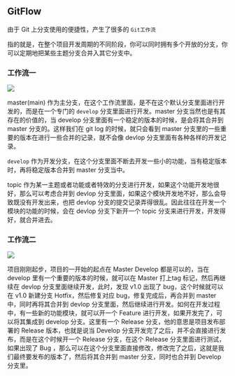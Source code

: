 ## GitFlow

由于 Git 上分支使用的便捷性，产生了很多的 `Git工作流`

指的就是，在整个项目开发周期的不同阶段，你可以同时拥有多个开放的分支，你可以定期地把某些主题分支合并入其它分支中。

### 工作流一

![](https://pic.imgdb.cn/item/66094f199f345e8d03ec2621.png)

master(main) 作为主分支，在这个工作流里面，是不在这个默认分支里面进行开发的，而是在一个专门的 `develop` 分支里面进行开发。master 分支当然也是有其存在的价值的，当 develop 分支里面有一个稳定的版本的时候，是会将其合并到 master 分支的。这样我们在 git log 的时候，就只会看到 master 分支里的一些重要的版本在进行一些合并的记录，就不会像 devlop 分支里面有各种各样的开发记录。

`develop` 作为开发分支，在这个分支里面不断去开发一些小的功能，当有稳定版本时，再将稳定版本合并到 master 分支当中。

topic 作为某一主题或者功能或者特效的分支进行开发，如果这个功能开发地很好，那么可以考虑合并到 devlop 分支里面，如果这个模块开发地不好，那么会导致既没有开发出来，也把 devlop 分支的提交记录弄得很乱。因此往往在开发一个模块的功能的时候，会在 devlop 分支下新开一个 topic 分支来进行开发，开发得好，就合并进去。

### 工作流二

![](https://pic.imgdb.cn/item/66095b829f345e8d0358ba28.png)

项目刚刚起步，项目的一开始的起点在 Master Develop 都是可以的，当在develop 里有一个重要的版本的时候，就可以在 Master 打上tag 标记，然后再继续在 devlop 分支里面继续开发，此时，发现 v1.0 出现了 bug，这个时候就可以在 v1.0 新建分支 Hotfix，然后修复对应 bug，修复完成后，再合并到 master 中，同时再将其合并到 devlop 分支里面，然后继续进行开发。如何在开发过程中，有一些新的功能模块，就可以开一个 Feature 进行开发，如果开发完了，可以将其集成到 develop 分支。这里有一个 Release 分支，他的意思是项目发布部署的 Release 版本，也就是说当 Develop 分支开发完了之后，并不会直接进行发布，而是在这个时候开一个 Release 分支，在这个 Release 分支里面进行测试，如果出现了 Bug ，那么可以在这个分支里面直接修改，修改完了之后，这就是我们最终要发布的版本了，然后将其合并到 master 分支，同时也合并到 Develop 分支里。
